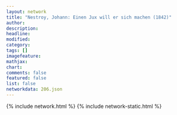 ```yaml
---
layout: network
title: "Nestroy, Johann: Einen Jux will er sich machen (1842)"
author:
description:
headline:
modified:
category:
tags: []
imagefeature: 
mathjax: 
chart: 
comments: false
featured: false
list: false
networkdata: 206.json
---
```

{% include network.html %}
{% include network-static.html %}
